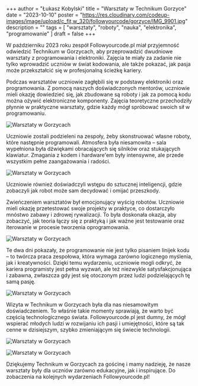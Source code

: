 +++
author = "Łukasz Kobylski"
title = "Warsztaty w Technikum Gorzyce"
date = "2023-10-10"
poster = "https://res.cloudinary.com/codeup-images/image/upload/c_fit,w_320/followyourcode/gorzyce/IMG_9901.jpg"
description = ""
tags = [
    "warsztaty", "roboty", "nauka", "elektronika", "programowanie"
]
draft = false
+++

W październiku 2023 roku zespół Followyourcode.pl miał przyjemność odwiedzić Technikum w Gorzycach, aby przeprowadzić dwudniowe warsztaty z programowania i elektroniki. Zajęcia te miały za zadanie nie tylko wprowadzić uczniów w świat kodowania, ale także pokazać, jak pasja może przekształcić się w profesjonalną ścieżkę kariery.

Podczas warsztatów uczniowie zagłębili się w podstawy elektroniki oraz programowania. Z pomocą naszych doświadczonych mentorów, uczniowie mieli okazję dowiedzieć się, jak zbudowane są roboty i jak za pomocą kodu można ożywić elektroniczne komponenty. Zajęcia teoretyczne przechodziły płynnie w praktyczne warsztaty, gdzie każdy mógł spróbować swoich sił w programowaniu.

<p class="text-center">
    <img class="rounded img-thumbnail img-fluid mx-auto d-block" src="https://res.cloudinary.com/codeup-images/image/upload/c_scale,w_1024/followyourcode/gorzyce/IMG_9897.jpg" alt="Warsztaty w Gorzycach" title="followyourcode.pl"/>
</p>

Uczniowie zostali podzieleni na zespoły, żeby skonstruować własne roboty, które następnie programowali. Atmosfera była niesamowita – sala wypełniona była dźwiękami obracających się silników oraz stukających klawiatur. Zmagania z kodem i hardware'em były intensywne, ale przede wszystkim pełne zaangażowania i radości.

<p>
    <img class="rounded img-thumbnail img-fluid mx-auto d-block" src="https://res.cloudinary.com/codeup-images/image/upload/c_scale,w_1024/followyourcode/gorzyce/IMG_9893.jpg" alt="Warsztaty w Gorzycach" title="followyourcode.pl"/>
</p>
Uczniowie również doświadczyli wstępu do sztucznej inteligencji, gdzie zobaczyli jak robot może sam decydować i omijać przeszkody. 

Zwieńczeniem warsztatów był emocjonujący wyścig robotów. Uczniowie mieli okazję przetestować swoje projekty w praktyce, co dostarczyło mnóstwo zabawy i zdrowej rywalizacji. To była doskonała okazja, aby zobaczyć, jak teoria łączy się z praktyką i jak ważne jest testowanie oraz iterowanie w procesie tworzenia oprogramowania.

<p>
    <img class="rounded img-thumbnail img-fluid mx-auto d-block" src="https://res.cloudinary.com/codeup-images/image/upload/c_scale,w_1024/followyourcode/gorzyce/IMG_9905_2.jpg" alt="Warsztaty w Gorzycach" title="followyourcode.pl"/>
</p>

Te dwa dni pokazały, że programowanie nie jest tylko pisaniem linijek kodu – to twórcza praca zespołowa, która wymaga zarówno logicznego myślenia, jak i kreatywności. Dzięki temu wydarzeniu, uczniowie mogli odkryć, że kariera programisty jest pełna wyzwań, ale też niezwykle satysfakcjonująca i zabawna, zwłaszcza gdy jest się otoczonym przez ludzi podzielających tę samą pasję.

<p>
    <img class="rounded img-thumbnail img-fluid mx-auto d-block" src="https://res.cloudinary.com/codeup-images/image/upload/c_scale,w_1024/followyourcode/gorzyce/IMG_9908.jpg" alt="Warsztaty w Gorzycach" title="followyourcode.pl"/>
</p>

Wizyta w Technikum w Gorzycach była dla nas niesamowitym doświadczeniem. To właśnie takie momenty sprawiają, że warto być częścią technologicznego świata. Followyourcode.pl jest dumny, że mógł wspierać młodych ludzi w rozwijaniu ich pasji i umiejętności, które są tak cenne w dzisiejszym, szybko zmieniającym się świecie technologii.

<p class="text-center">
    <img class="rounded img-thumbnail img-fluid mx-auto d-block" class="img-fluid mx-auto d-block" src="https://res.cloudinary.com/codeup-images/image/upload/c_fit,w_1024,h_700/followyourcode/gorzyce/IMG_5335.jpg" alt="Warsztaty w Gorzycach" title="followyourcode.pl"/>
</p>

<p>
    <img class="img-fluid mx-auto d-block" src="https://res.cloudinary.com/codeup-images/image/upload/c_scale,w_1024/followyourcode/gorzyce/IMG_9915.jpg" alt="Warsztaty w Gorzycach" title="followyourcode.pl"/>
</p>



Dziękujemy Technikum w Gorzycach za gościnę i mamy nadzieję, że nasze warsztaty były dla uczniów zarówno edukacyjne, jak i inspirujące. Do zobaczenia na kolejnych wydarzeniach Followyourcode.pl!


